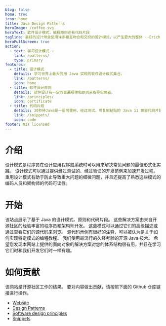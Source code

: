 ```yaml
---
blog: false
home: true
icon: home
title: Java Design Patterns
heroImage: /coffee.svg
heroText: 软件设计模式，编程原则还有代码片段
tagline: 最好的设计师会使用许多相互吻合和交织的设计模式，以产生更大的整体 --Erich Gamma
heroFullScreen: true
action:
  - text: 学习设计模式 💡
    link: /patterns/
    type: primary
features:
  - title: 设计模式
    details: 学习世界上最大的用 Java 实现的软件设计模式集合。
    link: /patterns/
    icon: home
  - title: 软件设计原则
    details: 软件设计有一定的普遍规律和原则来指导实施者。
    link: /principles/
    icon: certificate
  - title: 代码片段
    details: 30秒钟Java是一组可重用、经过测试、可复制粘贴的 Java 11 兼容代码片段，您可以在 30 秒或更短的时间内理解这些代码片段。
    link: /snippets/
    icon: code
footer: MIT licensed
---
```


# 介绍

设计模式是程序员在设计应用程序或系统时可以用来解决常见问题的最佳形式化实践。
设计模式可以通过提供经过测试的、经过验证的开发范例来加速开发过程。
重用设计模式有助于防止导致重大问题的细微问题，并且还提高了熟悉这些模式的编码人员和架构师的代码可读性。

# 开始

该站点展示了基于 Java 的设计模式、原则和代码片段。 这些解决方案由来自开源社区的经验丰富的程序员和架构师开发。 这些模式可以通过它们的高级描述或通过查看它们的源代码来浏览。 源代码示例有很好的注释，可以被认为是关于如何实现特定模式的编程教程。 我们使用最流行的久经考验的开源 Java 技术。
希望您发现本网站上提供的面向对象的解决方案对您的体系结构很有用，并且在学习它们时和我们开发它们时一样有趣。

# 如何贡献

该网站是开源社区工作的结果。 要对内容做出贡献，请按照下面的 Github 仓库链接进行操作。

- [Website](https://github.com/iluwatar/java-design-patterns-vuepress-web)
- [Design Patterns](https://github.com/iluwatar/java-design-patterns)
- [Software design principles](https://github.com/iluwatar/programming-principles)
- [Snippets](https://github.com/iluwatar/30-seconds-of-java)
